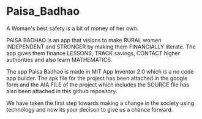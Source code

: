 # Paisa_Badhao

A Woman's best safety is a bit of money of her own.

PAISA BADHAO is an app that visions to make RURAL women INDEPENDENT and STRONGER by making them FINANCIALLY literate. The app gives them finance LESSONS, TRACK savings, CONTACT higher authorities and also learn MATHEMATICS.

The app Paisa Badhao is made in MIT App Inventor 2.0 which is a no code app builder. The apk file for the project has been attached in the google form and the AIA FILE of the project which includes the SOURCE file has also been attached in this github repository.

We have taken the first step towards making a change in the society using technology and now its your decison to give us a chance forward.
